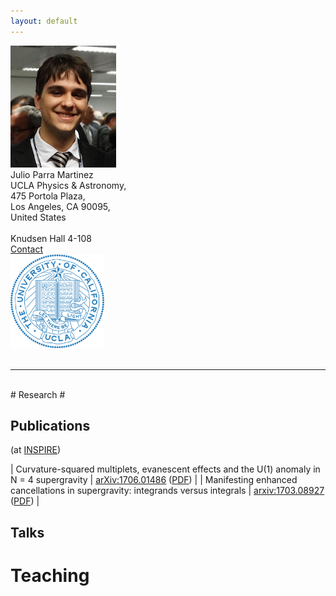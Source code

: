 ```yaml
---
layout: default
--- 
```

<div class="row">
<div class="col-3">
<img src="/images/Julio.jpg">  
</div>
<div class="col-4">
Julio Parra Martinez <br> 
UCLA Physics & Astronomy, <br> 
475 Portola Plaza,  <br>
Los Angeles, CA 90095, <br>
United States <br>
<br>
Knudsen Hall 4-108 <br>
<a href="/contact/index.html">Contact </a>
</div>
<div class="col-1">
</div>
<div class="col-4">
<img src="/images/UCLA_shield.png" style="width:150px;height:150px;">  
</div>
</div>
<br>

***
<br>
# Research #

## Publications ##
(at [INSPIRE](http://inspirehep.net/author/profile/J.Parra.Martinez.1))

| Curvature-squared multiplets, evanescent effects and the U(1) anomaly in N = 4 supergravity | [arXiv:1706.01486](https://arxiv.org/abs/1706.01486) ([PDF](https://arxiv.org/pdf/1706.01486.pdf)) |
| Manifesting enhanced cancellations in supergravity: integrands versus integrals | [arxiv:1703.08927](https://arxiv.org/abs/1703.08927) ([PDF](https://arxiv.org/pdf/1703.08927.pdf)) 
|


## Talks ##

# Teaching #
